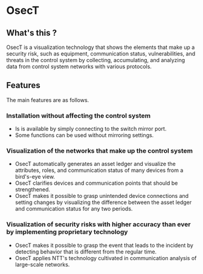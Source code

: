 # OsecT

## What's this ?

OsecT is a visualization technology that shows the elements that make up a security risk, such as equipment, communication status, vulnerabilities, and threats in the control system by collecting, accumulating, and analyzing data from control system networks with various protocols.

## Features

The main features are as follows.

### Installation without affecting the control system

- Is is available by simply connecting to the switch mirror port.
- Some functions can be used without mirroring settings.

### Visualization of the networks that make up the control system

- OsecT automatically generates an asset ledger and visualize the attributes, roles, and communication status of many devices from a bird's-eye view.
- OsecT clarifies devices and communication points that should be strengthened.
- OsecT makes it possible to grasp unintended device connections and setting changes by visualizing the difference between the asset ledger and communication status for any two periods.

### Visualization of security risks with higher accuracy than ever by implementing proprietary technology

- OsecT makes it possible to grasp the event that leads to the incident by detecting behavior that is different from the regular time.
- OsecT applies NTT's technology cultivated in communication analysis of large-scale networks.
